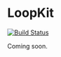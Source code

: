 # LoopKit

[![Build Status](https://travis-ci.org/loudnate/LoopKit.svg?branch=master)](https://travis-ci.org/loudnate/LoopKit)

Coming soon.


